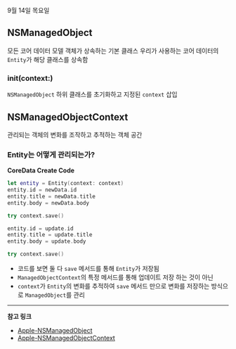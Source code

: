 9월 14일 목요일

## NSManagedObject
모든 코어 데이터 모델 객체가 상속하는 기본 클래스
우리가 사용하는 코어 데이터의 `Entity`가 해당 클래스를 상속함

### init(context:)
`NSManagedObject` 하위 클래스를 초기화하고 지정된 `context` 삽입

## NSManagedObjectContext
관리되는 객체의 변화를 조작하고 추적하는 객체 공간

### Entity는 어떻게 관리되는가?

**CoreData Create Code**
```swift
let entity = Entity(context: context)
entity.id = newData.id
entity.title = newData.title
entity.body = newData.body

try context.save()
```

```swift
entity.id = update.id
entity.title = update.title
entity.body = update.body

try context.save()
```

- 코드를 보면 둘 다 `save` 메서드를 통해 `Entity`가 저장됨
- `ManagedObjectContext`의 특정 메서드를 통해 업데이트 저장 하는 것이 아닌
- `context`가 `Entity`의 변화를 추적하여 `save` 메서드 만으로 변화를 저장하는 방식으로 `ManagedObject`를 관리

---
**참고 링크**
- [Apple-NSManagedObject](https://developer.apple.com/documentation/coredata/nsmanagedobject)
- [Apple-NSManagedObjectContext](https://developer.apple.com/documentation/coredata/nsmanagedobjectcontext)
